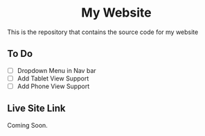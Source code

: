 <h1 align="center">My Website</h1>

  This is the repository that contains the source code for my website

## To Do

- [ ] Dropdown Menu in Nav bar
- [ ] Add Tablet View Support
- [ ] Add Phone View Support

## Live Site Link

Coming Soon.

